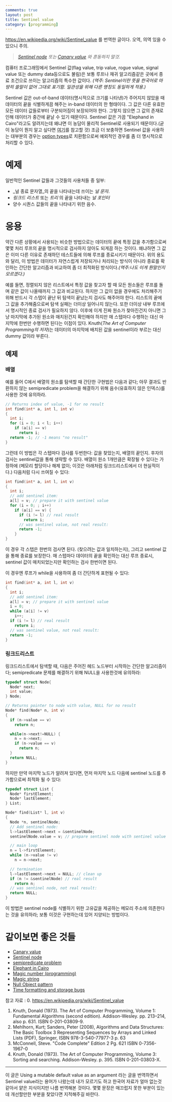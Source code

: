 ```yaml
---
comments: true
layout: post
title: Sentinel value
category: [programming]
---
```


https://en.wikipedia.org/wiki/Sentinel_value 를 번역한 글이다. 오역, 의역 있을 수 있으니 주의.

> *[Sentinel node](https://en.wikipedia.org/wiki/Sentinel_node)  또는 [Canary value](https://en.wikipedia.org/wiki/Canary_value) 와 혼동하지 말것.*

컴퓨터 프로그래밍에서 Sentinel 값(flag value, trip value, rogue value, signal value 또는 dummy data등으로도 불림)은 보통 루프나 재귀 알고리즘같은 곳에서 종료 조건으로 쓰이는 알고리즘의 특수한 값이다.
_(역주: Sentinel이란 뜻을 한국어로 마땅히 쓸말이 없어 그대로 표기함. 일관성을 위해 다른 명칭도 동일하게 적용.)_

Sentinel 값은 out-of-band 데이터(명시적으로 크기를 나타낸)가 주어지지 않았을 때 데이터의 끝을 식별하게끔 해주는 in-band 데이터의 한 형태이다. 그 값은 다른 유효한 모든 데이터 값들로부터 구분되어짐이 보장되어야 한다. 그렇지 않으면 그 값의 존재로 인해 데이터가 중간에 끝날 수 있기 때문이다. Sentinel 값은 가끔 "Elephand in Cairo"라고도 알려지는데 왜냐면 이 농담이 물리적 Sentinel로 사용되기 때문이다.(굳이 농담이 뭔지 알고 싶다면 [여기](https://en.wikipedia.org/wiki/Elephant_in_Cairo)를 참고할 것) 조금 더 보충하면 Sentinel 값을 사용하는 대부분의 경우는  [option types](https://en.wikipedia.org/wiki/Option_type)로 치환함으로써 예외적인 경우를 좀 더 명시적으로 처리할 수 있다.

# 예제

일반적인 Sentinel 값들과 그것들의 사용처들 중 일부:
- _널 종료 문자열_의 끝을 나타내는데 쓰이는 _널 문자_.
- _링크드 리스트_ 또는 _트리_ 의 끝을 나타내는 _널 포인터_
- 양수 시퀀스 값들의 끝을 나타내기 위한 음수.

# 응용

약간 다른 상황에서 사용되는 비슷한 방법으로는 데이터의 끝에 특정 값을 추가함으로써 몇몇 처리 루프의 끝을 명시적으로 검사하지 않아도 되게끔 하는 것이다. 왜냐하면 그 값은 이미 다른 이유로 존재하던 테스트들에 의해 루프를 종료시키기 때문이다. 위의 용도와 달리, 이 방법은 데이터가 자연스럽게 저장되거나 처리되는 방식이 아니라 종료를 확인하는 간단한 알고리즘과 비교하여 좀 더 최적화된 방식이다._(역주:나도 이게 뭔말인지 모르겠다.)_

예를 들면, 정렬되지 않은 리스트에서 특정 값을 찾고자 할 때 모든 원소들은 루프를 돌며 같은 값이 나올때까지 그 값과 비교된다. 하지만 그 값이 없을 경우에도 처리해주기 위해 반드시 각 스텝이 끝난 뒤 탐색이 끝났는지 검사도 해주어야 한다. 리스트의 끝에 그 값을 추가해줌으로써 탐색 실패는 더이상 일어나지 않는다. 또한 더이상 내부 루프에서 명시적인 종료 검사가 필요하지 않다. 이후에 이게 진짜 원소가 찾아진건지 아니면 그냥 마지막에 추가된 원소와 매치된건지 확인해야 하지만 매 스텝마다 수행하는 대신 마지막에 한번만 수행하면 된다는 이점이 있다. Knuth(_The Art of Computer Programming의 저자_)는 데이터의 마지막에 배치된 값을 sentinel이라 부르는 대신 dummy 값이라 부른다.

## 예제
### 배열
예를 들어 C에서 배열의 원소를 탐색할 때 간단한 구현법은 다음과 같다; 아무 결과도 반환하지 않는 semipredicate problem을 해결하기 위해 음수(유효하지 않은 인덱스)를 사용한 것에 유의하라.

```c
// Returns index of value, -1 for no result
int find(int* a, int l, int v)
{
  int i;
  for (i = 0; i < l; i++)
    if (a[i] == v)
      return i;
  return -1; // -1 means "no result"
}
```

그런데 이 방법은 각 스텝마다 검사를 두번한다: 값을 찾았는지, 배열의 끝인지. 후자의 검사는 sentinel값을 통해 생략할 수 있다. 배열이 원소 1개만큼은 확장될 수 있다는 가정하에 (메모리 할당이나 해제 없이; 이것은 아래처럼 링크드리스트에서 더 현실적이다.) 다음처럼 다시 쓰여질 수 있다:

```c
int find(int* a, int l, int v)
{
  int i;
  // add sentinel item:
  a[l] = v; // prepare it with sentinel value
  for (i = 0; ; i++)
    if (a[i] == v) {
      if (i != l) // real result
        return i;
      // was sentinel value, not real result:
      return -1;
    }
}
```

이 경우 각 스텝은 한번의 검사면 된다. (찾으려는 값과 일치하는지), 그리고 sentinel 값을 통해 종료를 보장한다. 매 스텝마다 데이터의 끝을 확인하는 대신 루프 종료시, sentinel 값이 매치되었는지만 확인하는 검사 한번이면 된다.

이 경우엔 루프가 while을 사용하여 좀 더 간단하게 표현될 수 있다:

```c
int find(int* a, int l, int v)
{
  int i;
  // add sentinel item:
  a[l] = v; // prepare it with sentinel value
  i = 0;
  while (a[i] != v)
    i++;
  if (i != l) // real result
    return i;
  // was sentinel value, not real result:
  return -1;
}
```

### 링크드리스트
링크드리스트에서 탐색할 때, 다음은 주어진 헤드 노드부터 시작하는 간단한 알고리즘이다; semipredicate 문제를 해결하기 위해 NULL을 사용한것에 유의하라:

```c
typedef struct Node{
  Node* next;
  int value;
} Node;

// Returns pointer to node with value, NULL for no result
Node* find(Node* n, int v)
{
  if (n->value == v)
    return n;

  while(n->next!=NULL) {
    n = n->next;
    if (n->value == v)
      return n;
  }
  return NULL;
}
```

하지만 만약 마지막 노드가 알려져 있다면, 먼저 마지막 노드 다음에 sentinel 노드를 추가함으로써  최적화 될 수 있다:

```c
typedef struct List {
  Node* firstElement;
  Node* lastElement;
} List;

Node* find(List* l, int v)
{
  Node *n, sentinelNode;
  // Add sentinel node:
  l->lastElement->next = &sentinelNode;
  sentinelNode.value = v; // prepare sentinel node with sentinel value

  // main loop
  n = l->firstElement;
  while (n->value != v)
    n = n->next;

  // termination
  l->lastElement->next = NULL; // clean up
  if (n != &sentinelNode) // real result
    return n;
  // was sentinel node, not real result:
  return NULL;
}
```
이 방법은 sentinel node를 식별하기 위한 고유값을 제공하는 메모리 주소에 의존한다는 것을 유의하라; 보통 이것은 구현하는데 있어 지양되는 방법이다.

# 같이보면 좋은 것들
- [Canary value](https://en.wikipedia.org/wiki/Canary_value)
- [Sentinel node](https://en.wikipedia.org/wiki/Sentinel_node)
- [semipredicate problem](https://en.wikipedia.org/wiki/Semipredicate_problem)
- [Elephant in Cairo](https://en.wikipedia.org/wiki/Elephant_in_Cairo)
- [Magic number (programming)](https://en.wikipedia.org/wiki/Magic_number_%28programming%29)
- [Magic string](https://en.wikipedia.org/wiki/Magic_string)
- [Null Object pattern](https://en.wikipedia.org/wiki/Null_Object_pattern)
- [Time formatting and storage bugs](https://en.wikipedia.org/wiki/Time_formatting_and_storage_bugs)

참고 자료 :
0. https://en.wikipedia.org/wiki/Sentinel_value
1. Knuth, Donald (1973). The Art of Computer Programming, Volume 1: Fundamental Algorithms (second edition). Addison-Wesley. pp. 213–214, also p. 631. ISBN 0-201-03809-9.
2. Mehlhorn, Kurt; Sanders, Peter (2008), Algorithms and Data Structures: The Basic Toolbox 3 Representing Sequences by Arrays and Linked Lists (PDF), Springer, ISBN 978-3-540-77977-3 p. 63
3. McConnell, Steve. "Code Complete" Edition 2 Pg. 621 ISBN 0-7356-1967-0
4. Knuth, Donald (1973). The Art of Computer Programming, Volume 3: Sorting and searching. Addison-Wesley. p. 395. ISBN 0-201-03803-X.


---

이 글은 Using a mutable default value as an argument 라는 글을 번역하면서 Sentinel value라는 용어가 나왔는데 내가 모르기도 하고 한국어 자료가 얼마 없는것 같아서 얕은 지식이지만 나름 번역해본 것이다. 몇몇 문장은 매끄럽지 못한 부분이 있는데 개선할만한 부분을 찾았다면 지적해주길 바란다.
